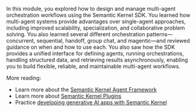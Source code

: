 In this module, you explored how to design and manage multi-agent orchestration workflows using the Semantic Kernel SDK. You learned how multi-agent systems provide advantages over single-agent approaches, including improved scalability, specialization, and collaborative problem solving. You also learned several different orchestration patterns—concurrent, sequential, handoff, group chat, and magentic—and reviewed guidance on when and how to use each. You also saw how the SDK provides a unified interface for defining agents, running orchestrations, handling structured data, and retrieving results asynchronously, enabling you to build flexible, reliable, and maintainable multi-agent workflows.

More reading:

- Learn more about the [Semantic Kernel Agent Framework](/semantic-kernel/frameworks/agent/?pivots=programming-language-python)
- Learn more about [Semantic Kernel Plugins](/semantic-kernel/concepts/plugins/?pivots=programming-language-python)
- Practice [developing generative AI apps with Semantic Kernel](/training/paths/develop-ai-agents-azure-open-ai-semantic-kernel-sdk/)